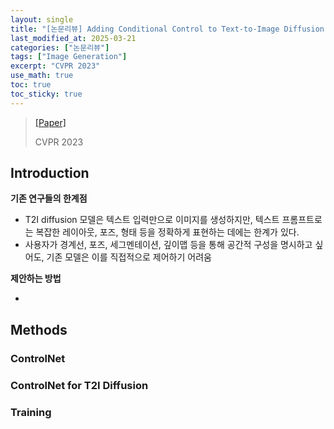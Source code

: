 ```yaml
---
layout: single
title: "[논문리뷰] Adding Conditional Control to Text-to-Image Diffusion Models"
last_modified_at: 2025-03-21
categories: ["논문리뷰"]
tags: ["Image Generation"]
excerpt: "CVPR 2023"
use_math: true
toc: true
toc_sticky: true
---
```


> [[Paper]](https://arxiv.org/abs/2302.05543)
>
> CVPR 2023

## Introduction

**기존 연구들의 한계점**

- T2I diffusion 모델은 텍스트 입력만으로 이미지를 생성하지만, 텍스트 프롬프트로는 복잡한 레이아웃, 포즈, 형태 등을 정확하게 표현하는 데에는 한계가 있다.
- 사용자가 경계선, 포즈, 세그멘테이션, 깊이맵 등을 통해 공간적 구성을 명시하고 싶어도,
기존 모델은 이를 직접적으로 제어하기 어려움

**제안하는 방법**

- 

## Methods

### ControlNet

### ControlNet for T2I Diffusion

### Training
